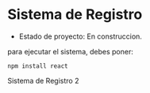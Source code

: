 <h1>Sistema de Registro</h1>

- Estado de proyecto: En construccion.

para ejecutar el sistema, debes poner:

```npm install react```

Sistema de Registro 2

